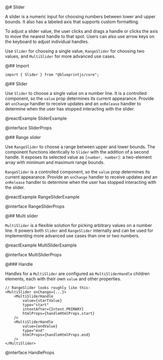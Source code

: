 @# Slider

A slider is a numeric input for choosing numbers between lower and upper bounds.
It also has a labeled axis that supports custom formatting.

To adjust a slider value, the user clicks and drags a handle or clicks the axis
to move the nearest handle to that spot. Users can also use arrow keys on the
keyboard to adjust individual handles.

Use `Slider` for choosing a single value, `RangeSlider` for choosing two values,
and `MultiSlider` for more advanced use cases.

@## Import

```tsx
import { Slider } from "@blueprintjs/core";
```

@## Slider

Use `Slider` to choose a single value on a number line. It is a controlled
component, so the `value` prop determines its current appearance. Provide an
`onChange` handler to receive updates and an `onRelease` handler to determine
when the user has stopped interacting with the slider.

@reactExample SliderExample

@interface SliderProps

@## Range slider

Use `RangeSlider` to choose a range between upper and lower bounds. The
component functions identically to `Slider` with the addition of a second
handle. It exposes its selected value as `[number, number]`: a two-element array
with minimum and maximum range bounds.

`RangeSlider` is a controlled component, so the `value` prop determines its
current appearance. Provide an `onChange` handler to receive updates and an
`onRelease` handler to determine when the user has stopped interacting with the
slider.

@reactExample RangeSliderExample

@interface RangeSliderProps

@## Multi slider

`MultiSlider` is a flexible solution for picking arbitrary values on a number
line. It powers both `Slider` and `RangeSlider` internally and can be used for
implementing more advanced use cases than one or two numbers.

@reactExample MultiSliderExample

@interface MultiSliderProps

@### Handle

Handles for a `MultiSlider` are configured as `MultiSliderHandle` children
elements, each with their own `value` and other properties.

```tsx
// RangeSlider looks roughly like this:
<MultiSlider onChange={...}>
    <MultiSliderHandle
        value={startValue}
        type="start"
        intentAfter={Intent.PRIMARY}
        htmlProps={handleHtmlProps.start}
    />
    <MultiSliderHandle
        value={endValue}
        type="end"
        htmlProps={handleHtmlProps.end}
    />
</MultiSlider>
```

@interface HandleProps
